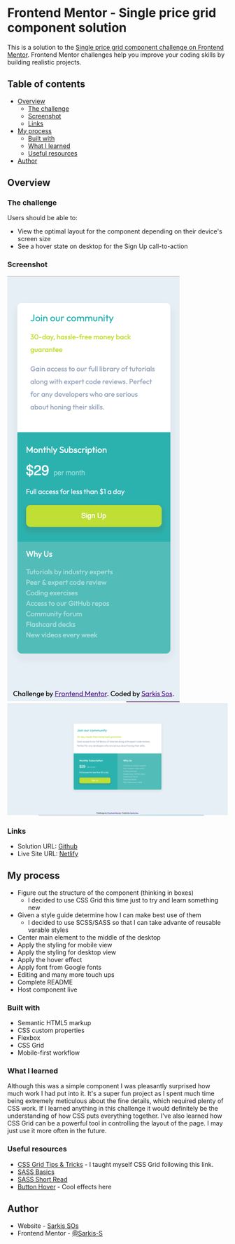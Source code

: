 # Frontend Mentor - Single price grid component solution

This is a solution to the [Single price grid component challenge on Frontend Mentor](https://www.frontendmentor.io/challenges/single-price-grid-component-5ce41129d0ff452fec5abbbc). Frontend Mentor challenges help you improve your coding skills by building realistic projects.

## Table of contents

- [Overview](#overview)
  - [The challenge](#the-challenge)
  - [Screenshot](#screenshot)
  - [Links](#links)
- [My process](#my-process)
  - [Built with](#built-with)
  - [What I learned](#what-i-learned)
  - [Useful resources](#useful-resources)
- [Author](#author)


## Overview

### The challenge

Users should be able to:

- View the optimal layout for the component depending on their device's screen size
- See a hover state on desktop for the Sign Up call-to-action

### Screenshot

![mobile](./images/mobile_view.png)
![desktop](./images/desktop_view.png)


### Links

- Solution URL: [Github](https://github.com/Sarkis-S/single-price-grid-component)
- Live Site URL: [Netlify](https://curious-marigold-dcaf56.netlify.app)

## My process
- Figure out the structure of the component (thinking in boxes)
  * I decided to use CSS Grid this time just to try and learn something new
- Given a style guide determine how I can make best use of them
  * I decided to use SCSS/SASS so that I can take advante of reusable varable styles
- Center main element to the middle of the desktop
- Apply the styling for mobile view
- Apply the styling for desktop view
- Apply the hover effect
- Apply font from Google fonts
- Editing and many more touch ups
- Complete README
- Host component live

### Built with

- Semantic HTML5 markup
- CSS custom properties
- Flexbox
- CSS Grid
- Mobile-first workflow


### What I learned

Although this was a simple component I was pleasantly surprised how much work I had put into it. It's a super fun project as I spent much time being extremely meticulous about the fine details, which required plenty of CSS work. If I learned anything in this challenge it would definitely be the understanding of how CSS puts everything together. I've also learned how CSS Grid can be a powerful tool in controlling the layout of the page. I may just use it more often in the future.


### Useful resources

- [CSS Grid Tips & Tricks](https://css-tricks.com/snippets/css/complete-guide-grid/) - I taught myself CSS Grid following this link.
- [SASS Basics](https://sass-lang.com/guide)
- [SASS Short Read](https://medium.com/swlh/learn-the-scss-sass-basics-in-5-minutes-73002653b443)
- [Button Hover](https://alvarotrigo.com/blog/best-css-button-hover-effects/) - Cool effects here


## Author

- Website - [Sarkis SOs](https://www.your-site.com)
- Frontend Mentor - [@Sarkis-S](https://www.frontendmentor.io/profile/Sarkis-S)
